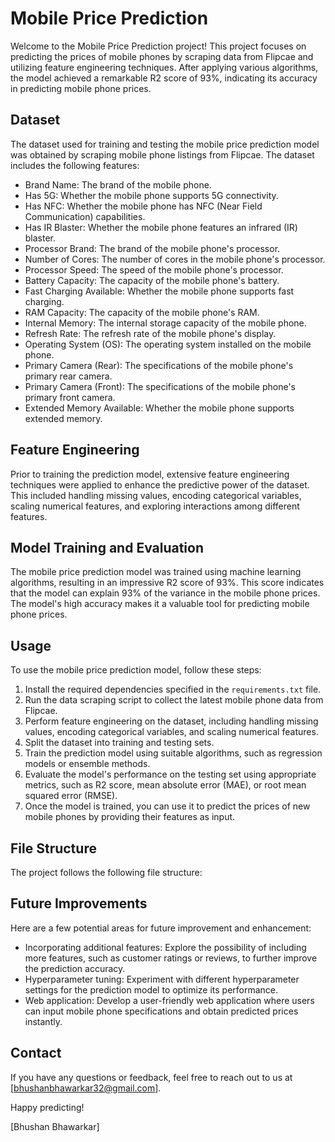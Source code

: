 # Mobile Price Prediction

Welcome to the Mobile Price Prediction project! This project focuses on predicting the prices of mobile phones by scraping data from Flipcae and utilizing feature engineering techniques. After applying various algorithms, the model achieved a remarkable R2 score of 93%, indicating its accuracy in predicting mobile phone prices.

## Dataset

The dataset used for training and testing the mobile price prediction model was obtained by scraping mobile phone listings from Flipcae. The dataset includes the following features:

- Brand Name: The brand of the mobile phone.
- Has 5G: Whether the mobile phone supports 5G connectivity.
- Has NFC: Whether the mobile phone has NFC (Near Field Communication) capabilities.
- Has IR Blaster: Whether the mobile phone features an infrared (IR) blaster.
- Processor Brand: The brand of the mobile phone's processor.
- Number of Cores: The number of cores in the mobile phone's processor.
- Processor Speed: The speed of the mobile phone's processor.
- Battery Capacity: The capacity of the mobile phone's battery.
- Fast Charging Available: Whether the mobile phone supports fast charging.
- RAM Capacity: The capacity of the mobile phone's RAM.
- Internal Memory: The internal storage capacity of the mobile phone.
- Refresh Rate: The refresh rate of the mobile phone's display.
- Operating System (OS): The operating system installed on the mobile phone.
- Primary Camera (Rear): The specifications of the mobile phone's primary rear camera.
- Primary Camera (Front): The specifications of the mobile phone's primary front camera.
- Extended Memory Available: Whether the mobile phone supports extended memory.

## Feature Engineering

Prior to training the prediction model, extensive feature engineering techniques were applied to enhance the predictive power of the dataset. This included handling missing values, encoding categorical variables, scaling numerical features, and exploring interactions among different features.

## Model Training and Evaluation

The mobile price prediction model was trained using machine learning algorithms, resulting in an impressive R2 score of 93%. This score indicates that the model can explain 93% of the variance in the mobile phone prices. The model's high accuracy makes it a valuable tool for predicting mobile phone prices.

## Usage

To use the mobile price prediction model, follow these steps:

1. Install the required dependencies specified in the `requirements.txt` file.
2. Run the data scraping script to collect the latest mobile phone data from Flipcae.
3. Perform feature engineering on the dataset, including handling missing values, encoding categorical variables, and scaling numerical features.
4. Split the dataset into training and testing sets.
5. Train the prediction model using suitable algorithms, such as regression models or ensemble methods.
6. Evaluate the model's performance on the testing set using appropriate metrics, such as R2 score, mean absolute error (MAE), or root mean squared error (RMSE).
7. Once the model is trained, you can use it to predict the prices of new mobile phones by providing their features as input.

## File Structure

The project follows the following file structure:


## Future Improvements

Here are a few potential areas for future improvement and enhancement:

- Incorporating additional features: Explore the possibility of including more features, such as customer ratings or reviews, to further improve the prediction accuracy.
- Hyperparameter tuning: Experiment with different hyperparameter settings for the prediction model to optimize its performance.
- Web application: Develop a user-friendly web application where users can input mobile phone specifications and obtain predicted prices instantly.


## Contact

If you have any questions or feedback, feel free to reach out to us at [bhushanbhawarkar32@gmail.com].

Happy predicting!

[Bhushan Bhawarkar]

